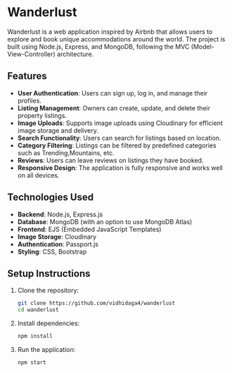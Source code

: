 # Wanderlust

Wanderlust is a web application inspired by Airbnb that allows users to explore and book unique accommodations around the world. The project is built using Node.js, Express, and MongoDB, following the MVC (Model-View-Controller) architecture.

## Features

- **User Authentication**: Users can sign up, log in, and manage their profiles.
- **Listing Management**: Owners can create, update, and delete their property listings.
- **Image Uploads**: Supports image uploads using Cloudinary for efficient image storage and delivery.
- **Search Functionality**: Users can search for listings based on location.
- **Category Filtering**: Listings can be filtered by predefined categories such as Trending,Mountains, etc.
- **Reviews**: Users can leave reviews on listings they have booked.
- **Responsive Design**: The application is fully responsive and works well on all devices.

## Technologies Used

- **Backend**: Node.js, Express.js
- **Database**: MongoDB (with an option to use MongoDB Atlas)
- **Frontend**: EJS (Embedded JavaScript Templates)
- **Image Storage**: Cloudinary
- **Authentication**: Passport.js
- **Styling**: CSS, Bootstrap


## Setup Instructions

1. Clone the repository:
   ```bash
   git clone https://github.com/vidhidaga4/wanderlust
   cd wanderlust
2. Install dependencies:
   ```bash
   npm install
3. Run the application:
   ```bash
   npm start

